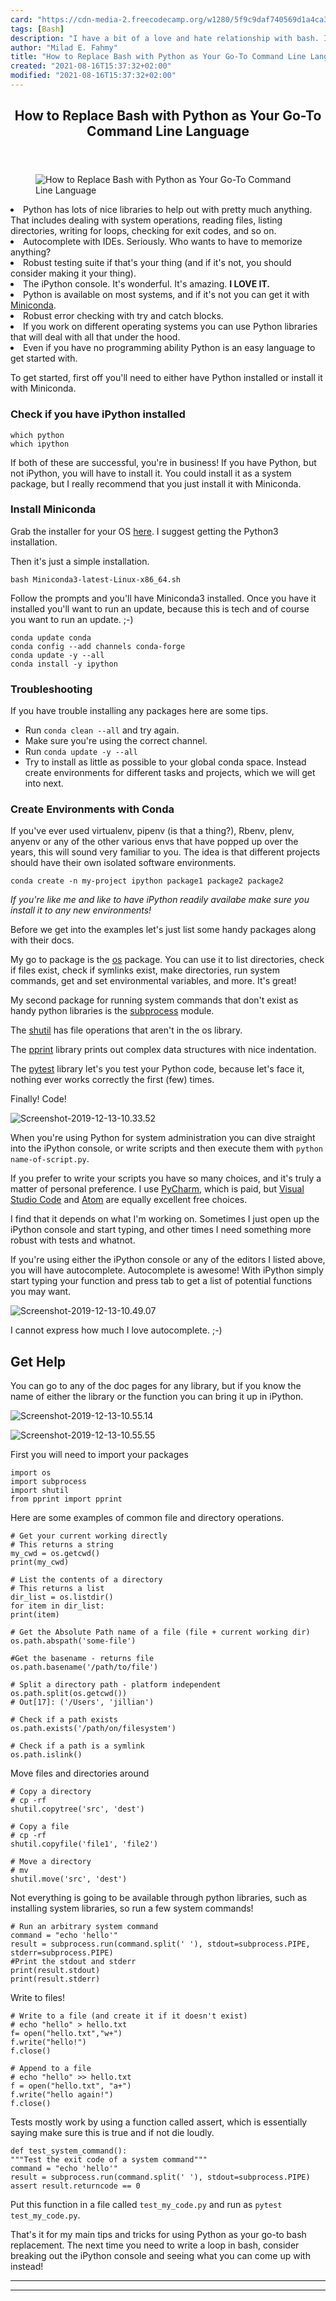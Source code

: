 ```yaml
---
card: "https://cdn-media-2.freecodecamp.org/w1280/5f9c9daf740569d1a4ca390c.jpg"
tags: [Bash]
description: "I have a bit of a love and hate relationship with bash. I spe"
author: "Milad E. Fahmy"
title: "How to Replace Bash with Python as Your Go-To Command Line Language"
created: "2021-08-16T15:37:32+02:00"
modified: "2021-08-16T15:37:32+02:00"
---
```

<div class="site-wrapper">
<main id="site-main" class="site-main outer">
<div class="inner">
<article class="post-full post tag-bash tag-python tag-command-line ">
<header class="post-full-header">
<h1 class="post-full-title">How to Replace Bash with Python as Your Go-To Command Line Language</h1>
</header>
<figure class="post-full-image">
<picture>
<source media="(max-width: 700px)" sizes="1px" srcset="data:image/gif;base64,R0lGODlhAQABAIAAAAAAAP///yH5BAEAAAAALAAAAAABAAEAAAIBRAA7 1w">
<source media="(min-width: 701px)" sizes="(max-width: 800px) 400px,
(max-width: 1170px) 700px,
1400px" srcset="https://cdn-media-2.freecodecamp.org/w1280/5f9c9daf740569d1a4ca390c.jpg 300w,
https://cdn-media-2.freecodecamp.org/w1280/5f9c9daf740569d1a4ca390c.jpg 600w,
https://cdn-media-2.freecodecamp.org/w1280/5f9c9daf740569d1a4ca390c.jpg 1000w,
https://cdn-media-2.freecodecamp.org/w1280/5f9c9daf740569d1a4ca390c.jpg 2000w">
<img onerror="this.style.display='none'" src="https://cdn-media-2.freecodecamp.org/w1280/5f9c9daf740569d1a4ca390c.jpg" alt="How to Replace Bash with Python as Your Go-To Command Line Language">
</picture>
</figure>
<section class="post-full-content">
<div class="post-content">
<li>Python has lots of nice libraries to help out with pretty much anything. That includes dealing with system operations, reading files, listing directories, writing for loops, checking for exit codes, and so on.</li>
<li>Autocomplete with IDEs. Seriously. Who wants to have to memorize anything?</li>
<li>Robust testing suite if that's your thing (and if it's not, you should consider making it your thing).</li>
<li>The iPython console. It's wonderful. It's amazing. <strong>I LOVE IT.</strong></li>
<li>Python is available on most systems, and if it's not you can get it with <a href="https://docs.conda.io/en/latest/miniconda.html">Miniconda</a>.</li>
<li>Robust error checking with try and catch blocks.</li>
<li>If you work on different operating systems you can use Python libraries that will deal with all that under the hood.</li>
<li>Even if you have no programming ability Python is an easy language to get started with.</li>
</ul>
<p>To get started, first off you'll need to either have Python installed or install it with Miniconda.</p>
<h3 id="checkifyouhaveipythoninstalled">Check if you have iPython installed</h3>
<pre><code>which python
which ipython
</code></pre>
<p>If both of these are successful, you're in business! If you have Python, but not iPython, you will have to install it. You could install it as a system package, but I really recommend that you just install it with Miniconda.</p>
<h3 id="installminiconda">Install Miniconda</h3>
<p>Grab the installer for your OS <a href="https://docs.conda.io/en/latest/miniconda.html">here</a>. I suggest getting the Python3 installation.</p>
<p>Then it's just a simple installation.</p>
<pre><code>bash Miniconda3-latest-Linux-x86_64.sh
</code></pre>
<p>Follow the prompts and you'll have Miniconda3 installed. Once you have it installed you'll want to run an update, because this is tech and of course you want to run an update. ;-)</p>
<pre><code>conda update conda
conda config --add channels conda-forge
conda update -y --all
conda install -y ipython
</code></pre>
<h3 id="troubleshooting">Troubleshooting</h3>
<p>If you have trouble installing any packages here are some tips.</p>
<ul>
<li>Run <code>conda clean --all</code> and try again.</li>
<li>Make sure you're using the correct channel.</li>
<li>Run <code>conda update -y --all</code></li>
<li>Try to install as little as possible to your global conda space. Instead create environments for different tasks and projects, which we will get into next.</li>
</ul>
<h3 id="createenvironmentswithconda">Create Environments with Conda</h3>
<p>If you've ever used virtualenv, pipenv (is that a thing?), Rbenv, plenv, anyenv or any of the other various envs that have popped up over the years, this will sound very familiar to you. The idea is that different projects should have their own isolated software environments.</p>
<pre><code>conda create -n my-project ipython package1 package2 package2
</code></pre>
<p><em>If you're like me and like to have iPython readily availabe make sure you install it to any new environments!</em></p>
<p>Before we get into the examples let's just list some handy packages along with their docs.</p>
<p>My go to package is the <a href="https://docs.python.org/3/library/os.html">os</a> package. You can use it to list directories, check if files exist, check if symlinks exist, make directories, run system commands, get and set environmental variables, and more. It's great!</p>
<p>My second package for running system commands that don't exist as handy python libraries is the <a href="https://docs.python.org/3/library/subprocess.html">subprocess</a> module.</p>
<p>The <a href="https://docs.python.org/3/library/shutil.html">shutil</a> has file operations that aren't in the os library.</p>
<p>The <a href="https://docs.python.org/3/library/pprint.html">pprint</a> library prints out complex data structures with nice indentation.</p>
<p>The <a href="https://docs.pytest.org/en/latest/">pytest</a> library let's you test your Python code, because let's face it, nothing ever works correctly the first (few) times.</p>
<p>Finally! Code!</p>
<p><img src="https://www.freecodecamp.org/news/content/images/2019/12/Screenshot-2019-12-13-10.33.52.png" alt="Screenshot-2019-12-13-10.33.52"></p>
<p>When you're using Python for system administration you can dive straight into the iPython console, or write scripts and then execute them with <code>python name-of-script.py</code>.</p>
<p>If you prefer to write your scripts you have so many choices, and it's truly a matter of personal preference. I use <a href="https://www.jetbrains.com/pycharm/">PyCharm</a>, which is paid, but <a href="https://code.visualstudio.com/">Visual Studio Code</a> and <a href="https://atom.io/">Atom</a> are equally excellent free choices.</p>
<p>I find that it depends on what I'm working on. Sometimes I just open up the iPython console and start typing, and other times I need something more robust with tests and whatnot.</p>
<p>If you're using either the iPython console or any of the editors I listed above, you will have autocomplete. Autocomplete is awesome! With iPython simply start typing your function and press tab to get a list of potential functions you may want.</p>
<p><img src="https://www.freecodecamp.org/news/content/images/2019/12/Screenshot-2019-12-13-10.49.07.png" alt="Screenshot-2019-12-13-10.49.07"></p>
<p>I cannot express how much I love autocomplete. ;-)</p>
<h2 id="gethelp">Get Help</h2>
<p>You can go to any of the doc pages for any library, but if you know the name of either the library or the function you can bring it up in iPython.</p>
<p><img src="https://www.freecodecamp.org/news/content/images/2019/12/Screenshot-2019-12-13-10.55.14.png" alt="Screenshot-2019-12-13-10.55.14"></p>
<p><img src="https://www.freecodecamp.org/news/content/images/2019/12/Screenshot-2019-12-13-10.55.55.png" alt="Screenshot-2019-12-13-10.55.55"></p>
<p>First you will need to import your packages</p>
<pre><code>import os
import subprocess
import shutil
from pprint import pprint
</code></pre>
<p>Here are some examples of common file and directory operations.</p>
<pre><code># Get your current working directly
# This returns a string
my_cwd = os.getcwd()
print(my_cwd)
</code></pre>
<pre><code># List the contents of a directory
# This returns a list
dir_list = os.listdir()
for item in dir_list:
print(item)
</code></pre>
<pre><code># Get the Absolute Path name of a file (file + current working dir)
os.path.abspath('some-file')
</code></pre>
<pre><code>#Get the basename - returns file
os.path.basename('/path/to/file')
</code></pre>
<pre><code># Split a directory path - platform independent
os.path.split(os.getcwd())
# Out[17]: ('/Users', 'jillian')
</code></pre>
<pre><code># Check if a path exists
os.path.exists('/path/on/filesystem')
</code></pre>
<pre><code># Check if a path is a symlink
os.path.islink()
</code></pre>
<p>Move files and directories around</p>
<pre><code># Copy a directory
# cp -rf
shutil.copytree('src', 'dest')
</code></pre>
<pre><code># Copy a file
# cp -rf
shutil.copyfile('file1', 'file2')
</code></pre>
<pre><code># Move a directory
# mv
shutil.move('src', 'dest')
</code></pre>
<p>Not everything is going to be available through python libraries, such as installing system libraries, so run a few system commands!</p>
<pre><code># Run an arbitrary system command
command = "echo 'hello'"
result = subprocess.run(command.split(' '), stdout=subprocess.PIPE, stderr=subprocess.PIPE)
#Print the stdout and stderr
print(result.stdout)
print(result.stderr)
</code></pre>
<p>Write to files!</p>
<pre><code># Write to a file (and create it if it doesn't exist)
# echo "hello" &gt; hello.txt
f= open("hello.txt","w+")
f.write("hello!")
f.close()
</code></pre>
<pre><code># Append to a file
# echo "hello" &gt;&gt; hello.txt
f = open("hello.txt", "a+")
f.write("hello again!")
f.close()
</code></pre>
<p>Tests mostly work by using a function called assert, which is essentially saying make sure this is true and if not die loudly.</p>
<pre><code>def test_system_command():
"""Test the exit code of a system command"""
command = "echo 'hello'"
result = subprocess.run(command.split(' '), stdout=subprocess.PIPE)
assert result.returncode == 0
</code></pre>
<p>Put this function in a file called <code>test_my_code.py</code> and run as <code>pytest test_my_code.py</code>.</p>
<p>That's it for my main tips and tricks for using Python as your go-to bash replacement. The next time you need to write a loop in bash, consider breaking out the iPython console and seeing what you can come up with instead!</p>
</div>
<hr>
<hr>
</section>
</article>
</div>
</main>
</div>
<!-- Google Tag Manager (noscript) -->
<!-- End Google Tag Manager (noscript) -->
